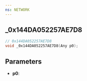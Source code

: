 ```yaml
---
ns: NETWORK
---
```

## _0x144DA052257AE7D8

```c
// 0x144DA052257AE7D8
void _0x144DA052257AE7D8(Any p0);
```


## Parameters
* **p0**: 

